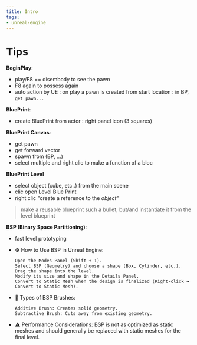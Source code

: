 ```yaml
---
title: Intro
tags:
- unreal-engine
---
```


# Tips

**BeginPlay**:

- play/F8 == disembody to see the pawn
- F8 again to possess again
- auto action by UE : on play a pawn is created from start location : in BP, `get pawn...`

**BluePrint**:

- create BluePrint from actor : right panel icon (3 squares)

**BluePrint Canvas**:

- get pawn
- get forward vector
- spawn from (BP, ...)
- select multiple and right clic to make a  function of a bloc

**BluePrint Level**

- select object (cube, etc..) from the main scene
- clic open Level Blue Print
- right clic "create a reference to the _object_"

> make a reusable blueprint such a bullet, but/and instantiate it from the level blueprint

**BSP (Binary Space Partitioning)**:

- fast level prototyping
- ⚙️  How to Use BSP in Unreal Engine:

      Open the Modes Panel (Shift + 1).
      Select BSP (Geometry) and choose a shape (Box, Cylinder, etc.).
      Drag the shape into the level.
      Modify its size and shape in the Details Panel.
      Convert to Static Mesh when the design is finalized (Right-click → Convert to Static Mesh).

- 📌 Types of BSP Brushes:

      Additive Brush: Creates solid geometry.
      Subtractive Brush: Cuts away from existing geometry.

- ⚠️  Performance Considerations: BSP is not as optimized as static meshes and should generally be replaced with static meshes for the final level.
